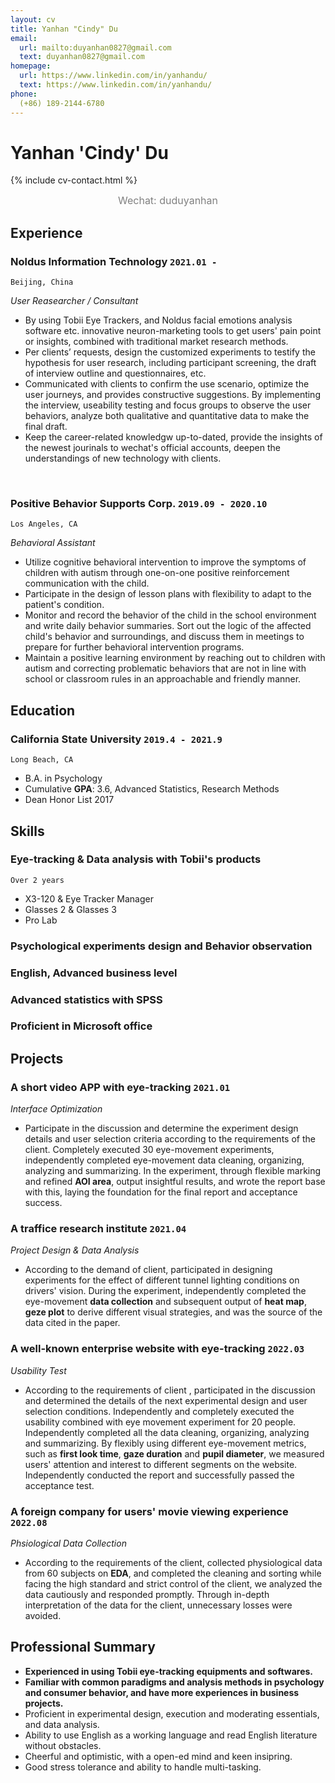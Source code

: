 ```yaml
---
layout: cv
title: Yanhan "Cindy" Du
email:
  url: mailto:duyanhan0827@gmail.com
  text: duyanhan0827@gmail.com
homepage:
  url: https://www.linkedin.com/in/yanhandu/
  text: https://www.linkedin.com/in/yanhandu/
phone:
  (+86) 189-2144-6780
---
```


# Yanhan 'Cindy' Du

<!--
include contact information from the front matter
Supported arguments:
    - homepage: url, text
    - phone
    - email
-->
{% include cv-contact.html %}
<center><font color = grey size = 3>Wechat: duduyanhan</font></center>

## Experience

### **Noldus Information Technology** `2021.01 -`

```
Beijing, China
```

_User Reasearcher / Consultant_<br>
- By using Tobii Eye Trackers, and Noldus facial emotions analysis software etc. innovative neuron-marketing tools to get users' pain point or insights, combined with traditional market research methods.
- Per clients’ requests, design the customized experiments to testify the hypothesis for user research, including participant screening, the draft of interview outline and questionnaires, etc.
- Communicated with clients to confirm the use scenario, optimize the user journeys, and provides constructive suggestions. By implementing the interview, useability testing and focus groups to observe the user behaviors, analyze both qualitative and quantitative data to make the final draft. 
- Keep the career-related knowledgw up-to-dated, provide the insights of the newest jourinals to wechat's official accounts, deepen the understandings of new technology with clients.

<br>

### **Positive Behavior Supports Corp.** `2019.09 - 2020.10`

```
Los Angeles, CA
```

_Behavioral Assistant_<br>
- Utilize cognitive behavioral intervention to improve the symptoms of children with autism through one-on-one positive reinforcement communication with the child.
- Participate in the design of lesson plans with flexibility to adapt to the patient's condition.
- Monitor and record the behavior of the child in the school environment and write daily behavior summaries. Sort out the logic of the affected child's behavior and surroundings, and discuss them in meetings to prepare for further behavioral intervention programs.
- Maintain a positive learning environment by reaching out to children with autism and correcting problematic behaviors that are not in line with school or classroom rules in an approachable and friendly manner.


## Education

### **California State University** `2019.4 - 2021.9`

```
Long Beach, CA
```

- B.A. in Psychology
- Cumulative **GPA**: 3.6, Advanced Statistics, Research Methods 
- Dean Honor List 2017


## Skills

### **Eye-tracking & Data analysis with Tobii's products** 

```
Over 2 years
```
- X3-120 & Eye Tracker Manager
- Glasses 2 & Glasses 3
- Pro Lab

### **Psychological experiments design and Behavior observation**
### **English**, Advanced business level
### **Advanced statistics with SPSS**
### Proficient in Microsoft office



## Projects

### **A short video APP with eye-tracking** `2021.01`

_Interface Optimization_<br>
- Participate in the discussion and determine the experiment design details and user selection criteria according to the requirements of the client. Completely executed 30 eye-movement experiments, independently completed eye-movement data cleaning, organizing, analyzing and summarizing. In the experiment, through flexible marking and refined **AOI area**, output insightful results, and wrote the report base with this, laying the foundation for the final report and acceptance success.

### **A traffice research institute** `2021.04`

_Project Design & Data Analysis_<br>
- According to the demand of client, participated in designing experiments for the effect of different tunnel lighting conditions on drivers' vision. During the experiment, independently completed the eye-movement **data collection** and subsequent output of **heat map**, **geze plot** to derive different visual strategies, and was the source of the data cited in the paper.

### **A well-known enterprise website with eye-tracking** `2022.03`

_Usability Test_<br>
- According to the requirements of client , participated in the discussion and determined the details of the next experimental design and user selection conditions. Independently and completely executed the usability combined with eye movement experiment for 20 people. Independently completed all the data cleaning, organizing, analyzing and summarizing. By flexibly using different eye-movement metrics, such as **first look time**, **gaze duration** and **pupil diameter**, we measured users' attention and interest to different segments on the website. Independently conducted the report and successfully passed the acceptance test.


### **A foreign company for users' movie viewing experience** `2022.08`

_Phsiological Data Collection_<br>
- According to the requirements of the client, collected physiological data from 60 subjects on **EDA**, and completed the cleaning and sorting while facing the high standard and strict control of the client, we analyzed the data cautiously and responded promptly. Through in-depth interpretation of the data for the client, unnecessary losses were avoided.


## Professional Summary 
- **Experienced in using Tobii eye-tracking equipments and softwares.**
- **Familiar with common paradigms and analysis methods in psychology and consumer behavior, and have more experiences in business projects.**
- Proficient in experimental design, execution and moderating essentials, and data analysis.
- Ability to use English as a working language and read English literature without obstacles.
- Cheerful and optimistic, with a open-ed mind and keen insipring.
- Good stress tolerance and ability to handle multi-tasking. 